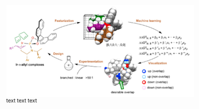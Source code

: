 <img style="float: left;" src="https://raw.githubusercontent.com/DigiChem/digichem.github.io/master/_images/toc_Chem_2022.jpg">

text text text

